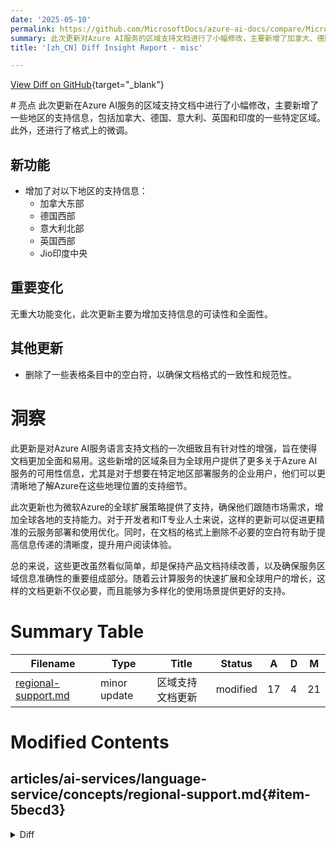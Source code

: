 ```yaml
---
date: '2025-05-10'
permalink: https://github.com/MicrosoftDocs/azure-ai-docs/compare/MicrosoftDocs:6987c76...MicrosoftDocs:c579297
summary: 此次更新对Azure AI服务的区域支持文档进行了小幅修改，主要新增了加拿大、德国、意大利、英国和印度的一些特定区域的支持信息。更新并未引入重大功能变化，重点在于提升支持信息的可读性和全面性，同时删除了一些表格中的空白符以确保格式一致性。此次改动旨在为全球用户提供更清晰的可用性信息，帮助企业用户了解Azure在特定地区的支持情况，从而优化云服务的部署和使用体验。这些简单的更改对于持续改善产品文档和保持服务区域信息的准确性至关重要。
title: '[zh_CN] Diff Insight Report - misc'

---
```


[View Diff on GitHub](https://github.com/MicrosoftDocs/azure-ai-docs/compare/MicrosoftDocs:6987c76...MicrosoftDocs:c579297){target="_blank"}

<format>
# 亮点
此次更新在Azure AI服务的区域支持文档中进行了小幅修改，主要新增了一些地区的支持信息，包括加拿大、德国、意大利、英国和印度的一些特定区域。此外，还进行了格式上的微调。

## 新功能
- 增加了对以下地区的支持信息：
  - 加拿大东部
  - 德国西部
  - 意大利北部
  - 英国西部
  - Jio印度中央

## 重要变化
无重大功能变化，此次更新主要为增加支持信息的可读性和全面性。

## 其他更新
- 删除了一些表格条目中的空白符，以确保文档格式的一致性和规范性。

# 洞察
此更新是对Azure AI服务语言支持文档的一次细致且有针对性的增强，旨在使得文档更加全面和易用。这些新增的区域条目为全球用户提供了更多关于Azure AI服务的可用性信息，尤其是对于想要在特定地区部署服务的企业用户，他们可以更清晰地了解Azure在这些地理位置的支持细节。

此次更新也为微软Azure的全球扩展策略提供了支持，确保他们跟随市场需求，增加全球各地的支持能力。对于开发者和IT专业人士来说，这样的更新可以促进更精准的云服务部署和使用优化。同时，在文档的格式上删除不必要的空白符有助于提高信息传递的清晰度，提升用户阅读体验。

总的来说，这些更改虽然看似简单，却是保持产品文档持续改善，以及确保服务区域信息准确性的重要组成部分。随着云计算服务的快速扩展和全球用户的增长，这样的文档更新不仅必要，而且能够为多样化的使用场景提供更好的支持。</format>

# Summary Table
|  Filename  | Type |    Title    | Status | A  | D  | M  |
|------------|------|-------------|--------|----|----|----|
| [regional-support.md](#item-5becd3) | minor update | 区域支持文档更新 | modified | 17 | 4 | 21 | 


# Modified Contents
## articles/ai-services/language-service/concepts/regional-support.md{#item-5becd3}

<details>
<summary>Diff</summary>
````diff
@@ -30,7 +30,8 @@ Conversational language understanding and orchestration workflow are only availa
 |--------------------|-----------|-------------|
 | Australia East     | ✓         | ✓           |
 | Brazil South       |           | ✓           |
-| Canada Central     |           | ✓           |
+| Canada Central     | ✓         | ✓           |
+| Canada East        |           | ✓           |
 | Central India      | ✓         | ✓           |
 | Central US         |           | ✓           |
 | China East 2       | ✓         | ✓           |
@@ -39,8 +40,11 @@ Conversational language understanding and orchestration workflow are only availa
 | East US            | ✓         | ✓           |
 | East US 2          | ✓         | ✓           |
 | France Central     |           | ✓           |
+| Germany West Central|           | ✓           |
+| Italy North        |           | ✓           |
 | Japan East         |           | ✓           |
 | Japan West         |           | ✓           |
+| Jio India Central  |           | ✓           |
 | Jio India West     |           | ✓           |
 | Korea Central      |           | ✓           |
 | North Central US   |           | ✓           |
@@ -54,6 +58,7 @@ Conversational language understanding and orchestration workflow are only availa
 | Switzerland North  | ✓         | ✓           |
 | UAE North          |           | ✓           |
 | UK South           | ✓         | ✓           |
+| UK West            |           | ✓           |
 | West Central US    |           | ✓           |
 | West Europe        | ✓         | ✓           |
 | West US            |            | ✓           |
@@ -68,15 +73,18 @@ Custom named entity recognition is only available in some Azure regions. Some re
 |--------------------|-----------|-------------|
 | Australia East     | ✓         | ✓           |
 | Brazil South       |           | ✓           |
-| Canada Central     |           | ✓           |
+| Canada Central     | ✓         | ✓           |
+| Canada East        |           | ✓           |
 | Central India      | ✓         | ✓           |
 | Central US         |           | ✓           |
 | East Asia          |           | ✓           |
 | East US            | ✓         | ✓           |
 | East US 2          | ✓         | ✓           |
 | France Central     |           | ✓           |
+| Germany West Central|           | ✓           |
 | Japan East         |           | ✓           |
 | Japan West         |           | ✓           |
+| Jio India Central  |           | ✓           |
 | Jio India West     |           | ✓           |
 | Korea Central      |           | ✓           |
 | North Central US   |           | ✓           |
@@ -90,6 +98,7 @@ Custom named entity recognition is only available in some Azure regions. Some re
 | Switzerland North  | ✓         | ✓           |
 | UAE North          |           | ✓           |
 | UK South           | ✓         | ✓           |
+| UK West            |           | ✓           |
 | West Central US    |           | ✓           |
 | West Europe        | ✓         | ✓           |
 | West US            |            | ✓           |
@@ -105,15 +114,18 @@ Custom text classification is only available in some Azure regions. Some regions
 |--------------------|-----------|-------------|
 | Australia East     | ✓         | ✓           |
 | Brazil South       |           | ✓           |
-| Canada Central     |           | ✓           |
+| Canada Central     | ✓         | ✓           |
+| Canada East        |           | ✓           |
 | Central India      | ✓         | ✓           |
 | Central US         |           | ✓           |
 | East Asia          |           | ✓           |
 | East US            | ✓         | ✓           |
 | East US 2          | ✓         | ✓           |
 | France Central     |           | ✓           |
+| Germany West Central|           | ✓           |
 | Japan East         |           | ✓           |
 | Japan West         |           | ✓           |
+| Jio India Central  |           | ✓           |
 | Jio India West     |           | ✓           |
 | Korea Central      |           | ✓           |
 | North Central US   |           | ✓           |
@@ -127,6 +139,7 @@ Custom text classification is only available in some Azure regions. Some regions
 | Switzerland North  | ✓         | ✓           |
 | UAE North          |           | ✓           |
 | UK South           | ✓         | ✓           |
+| UK West            |           | ✓           |
 | West Central US    |           | ✓           |
 | West Europe        | ✓         | ✓           |
 | West US            |            | ✓           |
@@ -166,4 +179,4 @@ Custom text classification is only available in some Azure regions. Some regions
 ### Next steps
 
 * [Language support](./language-support.md)
-* [Quotas and limits](./data-limits.md) 
\ No newline at end of file
+* [Quotas and limits](./data-limits.md) 
````
</details>

### Summary

```json
{
    "modification_type": "minor update",
    "modification_title": "区域支持文档更新"
}
```

### Explanation
此次代码差异表明在Azure AI服务的区域支持文档中进行了小幅更新。具体修改内容包括在表格中添加了几个新地区，主要涉及加拿大、德国、意大利、英国和印度等地的支持情况。具体来说，增加了“加拿大东部”、“德国西部”、“意大利北部”、“英国西部”和“Jio印度中央”等区域的条目，从而使得文档更全面，能够提供更准确的语言支持信息。同时，修改中删除了一些条目中的空白符，确保了文档的格式更为规范，整体添加了17行内容并删除了4行。这些更新将有助于用户更好地理解Azure AI服务的可用性。


